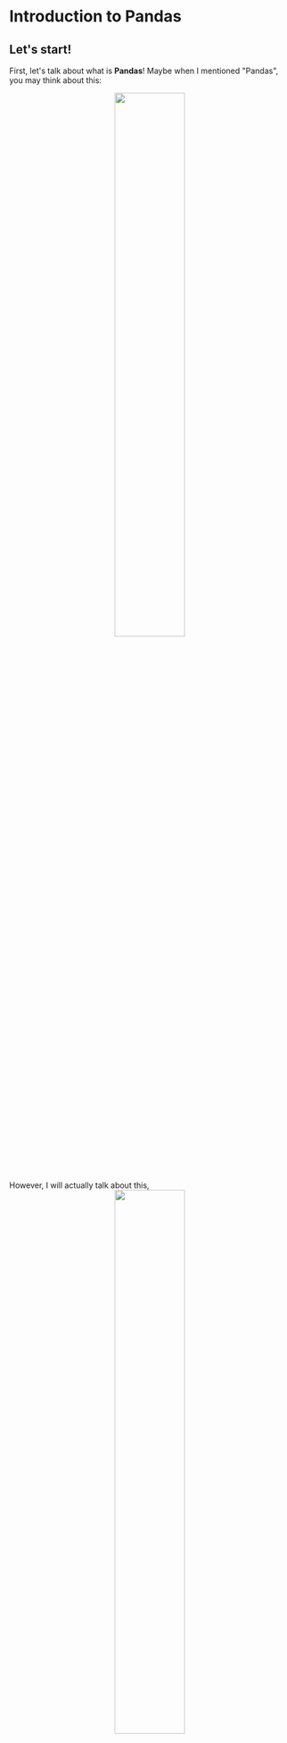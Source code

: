 # Introduction to Pandas

## Let's start!
First, let's talk about what is __Pandas__!
Maybe when I mentioned "Pandas", you may think about this:
<div align="center">
  <img src="cute_pandas.jpg" height=50% width=50%/>
</div>
However, I will actually talk about this,
<div align="center">
  <img src="pandas_logo.png" height=50% width=50%/>
</div>
a widely used data analysis package in Python.

Pandas is a free and open-source python library for data manipulation, it can provide an API object for data structures, and manipulations on the structure of the numerical table, this library also supports Time Series and some plotting operations (for example, boxplot). If you are familar with database operation (ex., SQL), you will find you can use some operations with pandas easily (ex., SELECT, FULL_JOIN, LEFT_JOIN, RIGHT_JOIN, MERGE). You can also export the dataframe to a CSV file. Also, this library allows importing data from a variety of file formats like JSON, EXCEL.

__NOTE:__ There are other languages supporting equivalent operations, such as:
- R
- SQL
- STATA
- SAS

## Code snippet
<pre>
  <code>
    import numpy as np
    import pandas as pd
  </code>
</pre>

1. view data
```python
>>> pd.Series([1, 3, 5, np.nan, 6, 8])

"""
0    1.0
1    3.0
2    5.0
3    NaN
4    6.0
5    8.0
dtype: float64
"""
```

```python
>>> dates = pd.date_range("20130101", periods=6)
>>> df = pd.DataFrame(np.random.randn(6, 4), index=dates, columns=list("ABCD"))

"""
                   A         B         C         D
2013-01-01  0.469112 -0.282863 -1.509059 -1.135632
2013-01-02  1.212112 -0.173215  0.119209 -1.044236
2013-01-03 -0.861849 -2.104569 -0.494929  1.071804
2013-01-04  0.721555 -0.706771 -1.039575  0.271860
2013-01-05 -0.424972  0.567020  0.276232 -1.087401
2013-01-06 -0.673690  0.113648 -1.478427  0.524988
"""
```

```python
>>> df2 = pd.DataFrame(
   ...:     {
   ...:         "A": 1.0,
   ...:         "B": pd.Timestamp("20130102"),
   ...:         "C": pd.Series(1, index=list(range(4)), dtype="float32"),
   ...:         "D": np.array([3] * 4, dtype="int32"),
   ...:         "E": pd.Categorical(["test", "train", "test", "train"]),
   ...:         "F": "foo",
   ...:     }
   ...: )

"""
     A          B    C  D      E    F
0  1.0 2013-01-02  1.0  3   test  foo
1  1.0 2013-01-02  1.0  3  train  foo
2  1.0 2013-01-02  1.0  3   test  foo
3  1.0 2013-01-02  1.0  3  train  foo
"""

>>> df2.dtypes
"""
A           float64
B    datetime64[ns]
C           float32
D             int32
E          category
F            object
dtype: object
"""
```

```python
>>> df.head()

"""
                   A         B         C         D
2013-01-01  0.469112 -0.282863 -1.509059 -1.135632
2013-01-02  1.212112 -0.173215  0.119209 -1.044236
2013-01-03 -0.861849 -2.104569 -0.494929  1.071804
2013-01-04  0.721555 -0.706771 -1.039575  0.271860
2013-01-05 -0.424972  0.567020  0.276232 -1.087401
"""

>>> df.tail(3)

"""
                   A         B         C         D
2013-01-04  0.721555 -0.706771 -1.039575  0.271860
2013-01-05 -0.424972  0.567020  0.276232 -1.087401
2013-01-06 -0.673690  0.113648 -1.478427  0.524988
"""
```

```python
>>> df.to_numpy()

"""
array([[ 0.4691, -0.2829, -1.5091, -1.1356],
       [ 1.2121, -0.1732,  0.1192, -1.0442],
       [-0.8618, -2.1046, -0.4949,  1.0718],
       [ 0.7216, -0.7068, -1.0396,  0.2719],
       [-0.425 ,  0.567 ,  0.2762, -1.0874],
       [-0.6737,  0.1136, -1.4784,  0.525 ]])
"""

>>> df2.to_numpy()

"""
array([[1.0, Timestamp('2013-01-02 00:00:00'), 1.0, 3, 'test', 'foo'],
       [1.0, Timestamp('2013-01-02 00:00:00'), 1.0, 3, 'train', 'foo'],
       [1.0, Timestamp('2013-01-02 00:00:00'), 1.0, 3, 'test', 'foo'],
       [1.0, Timestamp('2013-01-02 00:00:00'), 1.0, 3, 'train', 'foo']],
      dtype=object)
"""
```

```python
>>> df.T

"""
   2013-01-01  2013-01-02  2013-01-03  2013-01-04  2013-01-05  2013-01-06
A    0.469112    1.212112   -0.861849    0.721555   -0.424972   -0.673690
B   -0.282863   -0.173215   -2.104569   -0.706771    0.567020    0.113648
C   -1.509059    0.119209   -0.494929   -1.039575    0.276232   -1.478427
D   -1.135632   -1.044236    1.071804    0.271860   -1.087401    0.524988
"""

>>> df.sort_index(axis=1, ascending=False)

"""
                   D         C         B         A
2013-01-01 -1.135632 -1.509059 -0.282863  0.469112
2013-01-02 -1.044236  0.119209 -0.173215  1.212112
2013-01-03  1.071804 -0.494929 -2.104569 -0.861849
2013-01-04  0.271860 -1.039575 -0.706771  0.721555
2013-01-05 -1.087401  0.276232  0.567020 -0.424972
2013-01-06  0.524988 -1.478427  0.113648 -0.673690
"""
```

2. selection
```python
>>> df["A"]

"""
2013-01-01    0.469112
2013-01-02    1.212112
2013-01-03   -0.861849
2013-01-04    0.721555
2013-01-05   -0.424972
2013-01-06   -0.673690
Freq: D, Name: A, dtype: float64
"""

>>> df[0:3]

"""
                   A         B         C         D
2013-01-01  0.469112 -0.282863 -1.509059 -1.135632
2013-01-02  1.212112 -0.173215  0.119209 -1.044236
2013-01-03 -0.861849 -2.104569 -0.494929  1.071804
"""

>>> df["20130102":"20130104"]

"""
                   A         B         C         D
2013-01-02  1.212112 -0.173215  0.119209 -1.044236
2013-01-03 -0.861849 -2.104569 -0.494929  1.071804
2013-01-04  0.721555 -0.706771 -1.039575  0.271860
"""

>>> df[df["A"] > 0]

"""
                   A         B         C         D
2013-01-01  0.469112 -0.282863 -1.509059 -1.135632
2013-01-02  1.212112 -0.173215  0.119209 -1.044236
2013-01-04  0.721555 -0.706771 -1.039575  0.271860
"""
```

3. operation

```python
>>> df.mean()

"""
A   -0.004474
B   -0.383981
C   -0.687758
D    5.000000
F    3.000000
dtype: float64
"""

>>> s = pd.Series(["A", "B", "C", "Aaba", "Baca", np.nan, "CABA", "dog", "cat"])
>>> s.str.lower()

"""
0       a
1       b
2       c
3    aaba
4    baca
5     NaN
6    caba
7     dog
8     cat
dtype: object
"""
```

4. merge
```python
>>> df = pd.DataFrame(np.random.randn(10, 4))
>>> df

"""
          0         1         2         3
0 -0.548702  1.467327 -1.015962 -0.483075
1  1.637550 -1.217659 -0.291519 -1.745505
2 -0.263952  0.991460 -0.919069  0.266046
3 -0.709661  1.669052  1.037882 -1.705775
4 -0.919854 -0.042379  1.247642 -0.009920
5  0.290213  0.495767  0.362949  1.548106
6 -1.131345 -0.089329  0.337863 -0.945867
7 -0.932132  1.956030  0.017587 -0.016692
8 -0.575247  0.254161 -1.143704  0.215897
9  1.193555 -0.077118 -0.408530 -0.862495
"""


>>> pieces = [df[:3], df[3:7], df[7:]]
>>> pd.concat(pieces)

"""
          0         1         2         3
0 -0.548702  1.467327 -1.015962 -0.483075
1  1.637550 -1.217659 -0.291519 -1.745505
2 -0.263952  0.991460 -0.919069  0.266046
3 -0.709661  1.669052  1.037882 -1.705775
4 -0.919854 -0.042379  1.247642 -0.009920
5  0.290213  0.495767  0.362949  1.548106
6 -1.131345 -0.089329  0.337863 -0.945867
7 -0.932132  1.956030  0.017587 -0.016692
8 -0.575247  0.254161 -1.143704  0.215897
9  1.193555 -0.077118 -0.408530 -0.862495
"""
```

```python
>>> left = pd.DataFrame({"key": ["foo", "foo"], "lval": [1, 2]})
>>> right = pd.DataFrame({"key": ["foo", "foo"], "rval": [4, 5]})

>>> left
"""
   key  lval
0  foo     1
1  foo     2
"""

>>> right
"""
   key  rval
0  foo     4
1  foo     5
"""

>>> pd.merge(left, right, on="key")

"""
   key  lval  rval
0  foo     1     4
1  foo     1     5
2  foo     2     4
3  foo     2     5
"""
```

5. plot
<pre>
<code>
import matplotlib.pyplot as plt
plt.close("all")
</code>
</pre>

```python
>>> ts = pd.Series(np.random.randn(1000), index=pd.date_range("1/1/2000", periods=1000))
>>> ts = ts.cumsum()
>>> ts.plot()
```
<div align="center">
  <img src="pandas_plot1.png" width=50% height=50%/>
</div>

```python
>>> df = pd.DataFrame(np.random.randn(1000, 4), index=ts.index, columns=["A", "B", "C", "D"])
>>> plt.figure()
>>> df.plot()
```
<div align="center">
  <img src="pandas_plot2.png" width=50% height=50%/>
</div>

6. import/export data
```python
# write to csv
df.to_csv("foo.csv")
# read from csv
pd.read_csv("foo.csv")

# write to excel
df.to_excel("foo.xlsx", sheet_name="Sheet1")
# read from excel
pd.read_excel("foo.xlsx", "Sheet1", index_col=None, na_values=["NA"])
```

## Reference
- [wikipedia: pandas (software)](https://en.wikipedia.org/wiki/Pandas_(software))
- [Matplotlib VS Ggplot2](https://towardsdatascience.com/matplotlib-vs-ggplot2-c86dd35a9378)
- [Pandas official site](https://pandas.pydata.org/)
- [tutorial](https://pandas.pydata.org/docs/user_guide/10min.html#min)

